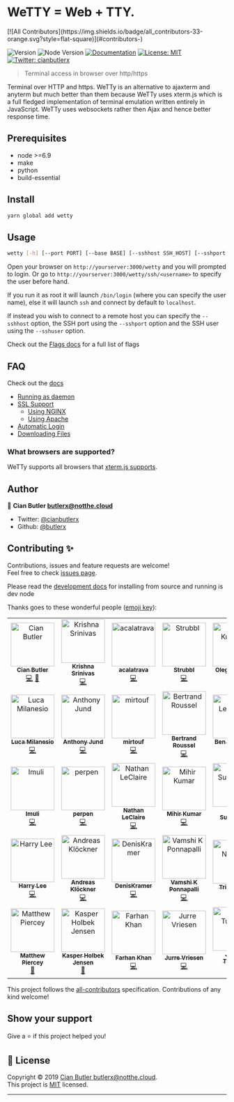 # WeTTY = Web + TTY.

<!-- ALL-CONTRIBUTORS-BADGE:START - Do not remove or modify this section -->[![All Contributors](https://img.shields.io/badge/all_contributors-33-orange.svg?style=flat-square)](#contributors-)<!-- ALL-CONTRIBUTORS-BADGE:END -->

![Version](https://img.shields.io/badge/version-1.1.7-blue.svg?cacheSeconds=2592000)
![Node Version](https://img.shields.io/badge/node-%3E%3D6.9-blue.svg)
[![Documentation](https://img.shields.io/badge/documentation-yes-brightgreen.svg)](https://github.com/butlerx/wetty/tree/master/docs)
[![License: MIT](https://img.shields.io/badge/License-MIT-yellow.svg)](https://github.com/butlerx/wetty/blob/master/LICENSE)
[![Twitter: cianbutlerx](https://img.shields.io/twitter/follow/cianbutlerx.svg?style=social)](https://twitter.com/cianbutlerx)

> Terminal access in browser over http/https

Terminal over HTTP and https. WeTTy is an alternative to ajaxterm and anyterm
but much better than them because WeTTy uses xterm.js which is a full fledged
implementation of terminal emulation written entirely in JavaScript. WeTTy uses
websockets rather then Ajax and hence better response time.

## Prerequisites

- node >=6.9
- make
- python
- build-essential

## Install

```sh
yarn global add wetty
```

## Usage

```sh
wetty [-h] [--port PORT] [--base BASE] [--sshhost SSH_HOST] [--sshport SSH_PORT] [--sshuser SSH_USER] [--host HOST] [--command COMMAND] [--bypasshelmet] [--title TITLE] [--sslkey SSL_KEY_PATH] [--sslcert SSL_CERT_PATH]
```

Open your browser on `http://yourserver:3000/wetty` and you will prompted to
login. Or go to `http://yourserver:3000/wetty/ssh/<username>` to specify the
user before hand.

If you run it as root it will launch `/bin/login` (where you can specify the
user name), else it will launch `ssh` and connect by default to `localhost`.

If instead you wish to connect to a remote host you can specify the `--sshhost`
option, the SSH port using the `--sshport` option and the SSH user using the
`--sshuser` option.

Check out the
[Flags docs](https://github.com/butlerx/wetty/blob/master/docs/flags.md) for a
full list of flags

## FAQ

Check out the [docs](https://github.com/butlerx/wetty/tree/master/docs)

- [Running as daemon](https://github.com/butlerx/wetty/blob/master/docs/service.md)
- [SSL Support](https://github.com/butlerx/wetty/blob/master/docs/ssl.md)
  - [Using NGINX](https://github.com/butlerx/wetty/blob/master/docs/nginx.md)
  - [Using Apache](https://github.com/butlerx/wetty/blob/master/docs/apache.md)
- [Automatic Login](https://github.com/butlerx/wetty/blob/master/docs/auto-login.md)
- [Downloading Files](https://github.com/butlerx/wetty/blob/master/docs/downloading-files.md)

### What browsers are supported?

WeTTy supports all browsers that
[xterm.js supports](https://github.com/xtermjs/xterm.js#browser-support).

## Author

👤 **Cian Butler <butlerx@notthe.cloud>**

- Twitter: [@cianbutlerx](https://twitter.com/cianbutlerx)
- Github: [@butlerx](https://github.com/butlerx)

## Contributing ✨

Contributions, issues and feature requests are welcome!<br />Feel free to check
[issues page](https://github.com/butlerx/wetty/issues).

Please read the
[development docs](https://github.com/butlerx/wetty/blob/master/docs/development.md)
for installing from source and running is dev node

Thanks goes to these wonderful people
([emoji key](https://allcontributors.org/docs/en/emoji-key)):

<!-- ALL-CONTRIBUTORS-LIST:START - Do not remove or modify this section -->
<!-- prettier-ignore-start -->
<!-- markdownlint-disable -->
<table>
  <tr>
    <td align="center"><a href="http://cianbutler.ie"><img src="https://avatars1.githubusercontent.com/u/867930?v=4" width="100px;" alt="Cian Butler"/><br /><sub><b>Cian Butler</b></sub></a><br /><a href="https://github.com/butlerx/WeTTy/commits?author=butlerx" title="Code">💻</a> <a href="https://github.com/butlerx/WeTTy/commits?author=butlerx" title="Documentation">📖</a></td>
    <td align="center"><a href="http://about.me/krishnasrinivas"><img src="https://avatars0.githubusercontent.com/u/634494?v=4" width="100px;" alt="Krishna Srinivas"/><br /><sub><b>Krishna Srinivas</b></sub></a><br /><a href="https://github.com/butlerx/WeTTy/commits?author=krishnasrinivas" title="Code">💻</a></td>
    <td align="center"><a href="https://github.com/acalatrava"><img src="https://avatars1.githubusercontent.com/u/8502129?v=4" width="100px;" alt="acalatrava"/><br /><sub><b>acalatrava</b></sub></a><br /><a href="https://github.com/butlerx/WeTTy/commits?author=acalatrava" title="Code">💻</a></td>
    <td align="center"><a href="https://github.com/Strubbl"><img src="https://avatars3.githubusercontent.com/u/97055?v=4" width="100px;" alt="Strubbl"/><br /><sub><b>Strubbl</b></sub></a><br /><a href="https://github.com/butlerx/WeTTy/commits?author=Strubbl" title="Code">💻</a></td>
    <td align="center"><a href="https://github.com/2sheds"><img src="https://avatars3.githubusercontent.com/u/16163?v=4" width="100px;" alt="Oleg Kurapov"/><br /><sub><b>Oleg Kurapov</b></sub></a><br /><a href="https://github.com/butlerx/WeTTy/commits?author=2sheds" title="Code">💻</a></td>
    <td align="center"><a href="http://www.rabchev.com"><img src="https://avatars0.githubusercontent.com/u/1876061?v=4" width="100px;" alt="Boyan Rabchev"/><br /><sub><b>Boyan Rabchev</b></sub></a><br /><a href="https://github.com/butlerx/WeTTy/commits?author=rabchev" title="Code">💻</a></td>
    <td align="center"><a href="https://github.com/nosemeocurrenada"><img src="https://avatars1.githubusercontent.com/u/3845708?v=4" width="100px;" alt="Jimmy"/><br /><sub><b>Jimmy</b></sub></a><br /><a href="https://github.com/butlerx/WeTTy/commits?author=nosemeocurrenada" title="Code">💻</a></td>
  </tr>
  <tr>
    <td align="center"><a href="http://www.gerritforge.com"><img src="https://avatars3.githubusercontent.com/u/182893?v=4" width="100px;" alt="Luca Milanesio"/><br /><sub><b>Luca Milanesio</b></sub></a><br /><a href="https://github.com/butlerx/WeTTy/commits?author=lucamilanesio" title="Code">💻</a></td>
    <td align="center"><a href="http://anthonyjund.com"><img src="https://avatars3.githubusercontent.com/u/39376331?v=4" width="100px;" alt="Anthony Jund"/><br /><sub><b>Anthony Jund</b></sub></a><br /><a href="https://github.com/butlerx/WeTTy/commits?author=antonyjim" title="Code">💻</a></td>
    <td align="center"><a href="https://www.mirtouf.fr"><img src="https://avatars3.githubusercontent.com/u/5165058?v=4" width="100px;" alt="mirtouf"/><br /><sub><b>mirtouf</b></sub></a><br /><a href="https://github.com/butlerx/WeTTy/commits?author=mirtouf" title="Code">💻</a></td>
    <td align="center"><a href="https://cor-net.org"><img src="https://avatars1.githubusercontent.com/u/556693?v=4" width="100px;" alt="Bertrand Roussel"/><br /><sub><b>Bertrand Roussel</b></sub></a><br /><a href="https://github.com/butlerx/WeTTy/commits?author=CoRfr" title="Code">💻</a></td>
    <td align="center"><a href="https://www.benl.com.au/"><img src="https://avatars0.githubusercontent.com/u/6703966?v=4" width="100px;" alt="Ben Letchford"/><br /><sub><b>Ben Letchford</b></sub></a><br /><a href="https://github.com/butlerx/WeTTy/commits?author=benletchford" title="Code">💻</a></td>
    <td align="center"><a href="https://github.com/SouraDutta"><img src="https://avatars0.githubusercontent.com/u/33066261?v=4" width="100px;" alt="SouraDutta"/><br /><sub><b>SouraDutta</b></sub></a><br /><a href="https://github.com/butlerx/WeTTy/commits?author=SouraDutta" title="Code">💻</a></td>
    <td align="center"><a href="https://github.com/koushikmln"><img src="https://avatars3.githubusercontent.com/u/8670988?v=4" width="100px;" alt="Koushik M.L.N"/><br /><sub><b>Koushik M.L.N</b></sub></a><br /><a href="https://github.com/butlerx/WeTTy/commits?author=koushikmln" title="Code">💻</a></td>
  </tr>
  <tr>
    <td align="center"><a href="https://imu.li/"><img src="https://avatars3.githubusercontent.com/u/4085046?v=4" width="100px;" alt="Imuli"/><br /><sub><b>Imuli</b></sub></a><br /><a href="https://github.com/butlerx/WeTTy/commits?author=imuli" title="Code">💻</a></td>
    <td align="center"><a href="https://github.com/perpen"><img src="https://avatars2.githubusercontent.com/u/9963805?v=4" width="100px;" alt="perpen"/><br /><sub><b>perpen</b></sub></a><br /><a href="https://github.com/butlerx/WeTTy/commits?author=perpen" title="Code">💻</a></td>
    <td align="center"><a href="https://nathanleclaire.com"><img src="https://avatars3.githubusercontent.com/u/1476820?v=4" width="100px;" alt="Nathan LeClaire"/><br /><sub><b>Nathan LeClaire</b></sub></a><br /><a href="https://github.com/butlerx/WeTTy/commits?author=nathanleclaire" title="Code">💻</a></td>
    <td align="center"><a href="https://github.com/MiKr13"><img src="https://avatars2.githubusercontent.com/u/34394719?v=4" width="100px;" alt="Mihir Kumar"/><br /><sub><b>Mihir Kumar</b></sub></a><br /><a href="https://github.com/butlerx/WeTTy/commits?author=MiKr13" title="Code">💻</a></td>
    <td align="center"><a href="http://redhat.com"><img src="https://avatars0.githubusercontent.com/u/540893?v=4" width="100px;" alt="Chris Suszynski"/><br /><sub><b>Chris Suszynski</b></sub></a><br /><a href="https://github.com/butlerx/WeTTy/commits?author=cardil" title="Code">💻</a></td>
    <td align="center"><a href="http://9wd.de"><img src="https://avatars1.githubusercontent.com/u/1257835?v=4" width="100px;" alt="Felix Bartels"/><br /><sub><b>Felix Bartels</b></sub></a><br /><a href="https://github.com/butlerx/WeTTy/commits?author=fbartels" title="Code">💻</a></td>
    <td align="center"><a href="https://github.com/jarrettgilliam"><img src="https://avatars3.githubusercontent.com/u/5099690?v=4" width="100px;" alt="Jarrett Gilliam"/><br /><sub><b>Jarrett Gilliam</b></sub></a><br /><a href="https://github.com/butlerx/WeTTy/commits?author=jarrettgilliam" title="Code">💻</a></td>
  </tr>
  <tr>
    <td align="center"><a href="https://harrylee.me"><img src="https://avatars0.githubusercontent.com/u/7056279?v=4" width="100px;" alt="Harry Lee"/><br /><sub><b>Harry Lee</b></sub></a><br /><a href="https://github.com/butlerx/WeTTy/commits?author=harryleesan" title="Code">💻</a></td>
    <td align="center"><a href="http://andreask.cs.illinois.edu"><img src="https://avatars3.githubusercontent.com/u/352067?v=4" width="100px;" alt="Andreas Klöckner"/><br /><sub><b>Andreas Klöckner</b></sub></a><br /><a href="https://github.com/butlerx/WeTTy/commits?author=inducer" title="Code">💻</a></td>
    <td align="center"><a href="https://github.com/DenisKramer"><img src="https://avatars1.githubusercontent.com/u/23534092?v=4" width="100px;" alt="DenisKramer"/><br /><sub><b>DenisKramer</b></sub></a><br /><a href="https://github.com/butlerx/WeTTy/commits?author=DenisKramer" title="Code">💻</a></td>
    <td align="center"><a href="https://github.com/vamship"><img src="https://avatars0.githubusercontent.com/u/7143376?v=4" width="100px;" alt="Vamshi K Ponnapalli"/><br /><sub><b>Vamshi K Ponnapalli</b></sub></a><br /><a href="https://github.com/butlerx/WeTTy/commits?author=vamship" title="Code">💻</a></td>
    <td align="center"><a href="https://tridnguyen.com"><img src="https://avatars1.githubusercontent.com/u/1652595?v=4" width="100px;" alt="Tri Nguyen"/><br /><sub><b>Tri Nguyen</b></sub></a><br /><a href="https://github.com/butlerx/WeTTy/commits?author=tnguyen14" title="Documentation">📖</a></td>
    <td align="center"><a href="https://felix.pojtinger.com/"><img src="https://avatars1.githubusercontent.com/u/28832235?v=4" width="100px;" alt="Felix Pojtinger"/><br /><sub><b>Felix Pojtinger</b></sub></a><br /><a href="https://github.com/butlerx/WeTTy/commits?author=pojntfx" title="Documentation">📖</a></td>
    <td align="center"><a href="https://nealey.github.io/"><img src="https://avatars3.githubusercontent.com/u/423780?v=4" width="100px;" alt="Neale Pickett"/><br /><sub><b>Neale Pickett</b></sub></a><br /><a href="https://github.com/butlerx/WeTTy/commits?author=nealey" title="Code">💻</a></td>
  </tr>
  <tr>
    <td align="center"><a href="https://www.matthewpiercey.ml"><img src="https://avatars3.githubusercontent.com/u/22581026?v=4" width="100px;" alt="Matthew Piercey"/><br /><sub><b>Matthew Piercey</b></sub></a><br /><a href="https://github.com/butlerx/WeTTy/commits?author=mtpiercey" title="Documentation">📖</a></td>
    <td align="center"><a href="https://github.com/kholbekj"><img src="https://avatars3.githubusercontent.com/u/2786571?v=4" width="100px;" alt="Kasper Holbek Jensen"/><br /><sub><b>Kasper Holbek Jensen</b></sub></a><br /><a href="https://github.com/butlerx/WeTTy/commits?author=kholbekj" title="Documentation">📖</a></td>
    <td align="center"><a href="https://mastodon.technology/@farhan"><img src="https://avatars1.githubusercontent.com/u/10103765?v=4" width="100px;" alt="Farhan Khan"/><br /><sub><b>Farhan Khan</b></sub></a><br /><a href="https://github.com/butlerx/WeTTy/commits?author=khanzf" title="Code">💻</a></td>
    <td align="center"><a href="https://www.jurrevriesen.nl"><img src="https://avatars1.githubusercontent.com/u/7419259?v=4" width="100px;" alt="Jurre Vriesen"/><br /><sub><b>Jurre Vriesen</b></sub></a><br /><a href="https://github.com/butlerx/WeTTy/commits?author=jurruh" title="Code">💻</a></td>
    <td align="center"><a href="https://www.kartar.net/"><img src="https://avatars3.githubusercontent.com/u/4365?v=4" width="100px;" alt="James Turnbull"/><br /><sub><b>James Turnbull</b></sub></a><br /><a href="https://github.com/butlerx/WeTTy/commits?author=jamtur01" title="Code">💻</a></td>
  </tr>
</table>

<!-- markdownlint-enable -->
<!-- prettier-ignore-end -->

<!-- ALL-CONTRIBUTORS-LIST:END -->

This project follows the
[all-contributors](https://github.com/all-contributors/all-contributors)
specification. Contributions of any kind welcome!

## Show your support

Give a ⭐️ if this project helped you!

## 📝 License

Copyright © 2019
[Cian Butler <butlerx@notthe.cloud>](https://github.com/butlerx).<br /> This
project is [MIT](https://github.com/butlerx/wetty/blob/master/LICENSE) licensed.

---
